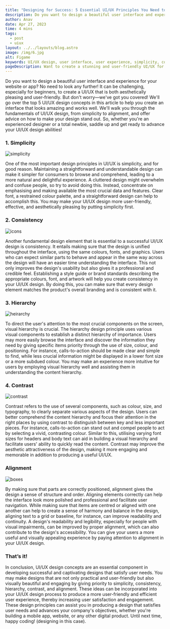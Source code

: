 ```yaml
---
title: "Designing for Success: 5 Essential UI/UX Principles You Need to Know"
description: Do you want to design a beautiful user interface and experience for your website or app? No need to look any further! It can be challenging, especially for beginners....
author: Anav
date: Apr 27, 2023
time: 4 mins
tags:
  - post
  - uiux
layout: ../../layouts/blog.astro
image: /img/6.jpg
alt: Figame
keywords: UI/UX design, user interface, user experience, simplicity, consistency, hierarchy, contrast, alignment, design principles
pageDescription: Want to create a stunning and user-friendly UI/UX for your digital product? Learn the top 5 essential design principles of simplicity, consistency, hierarchy, contrast, and alignment in this article. Improve your design skills and make your UI/UX more engaging and efficient for users. Start building successful designs that meet user needs and advance your business goals. Happy coding!
---
```

Do you want to design a beautiful user interface and experience for your website or app? No need to look any further! It can be challenging, especially for beginners, to create a UI/UX that is both aesthetically pleasing and user-friendly. But don't worry—we've got you covered! We'll go over the top 5 UI/UX design concepts in this article to help you create an interface that looks amazing and works well. We'll walk you through the fundamentals of UI/UX design, from simplicity to alignment, and offer advice on how to make your design stand out. So, whether you're an experienced designer or a total newbie, saddle up and get ready to advance your UI/UX design abilities!

### 1. Simplicity

![simplicity](/img/7.jpg)

One of the most important design principles in UI/UX is simplicity, and for good reason. Maintaining a straightforward and understandable design can make it simpler for consumers to browse and comprehend, leading to a more natural and delightful experience. A cluttered design might overwhelm and confuse people, so try to avoid doing this. Instead, concentrate on emphasising and making available the most crucial data and features. Clear font, a restrained colour palette, and a straightforward design can help to accomplish this. You may make your UI/UX design more user-friendly, effective, and aesthetically pleasing by putting simplicity first.

### 2. Consistency

![icons](/img/8.jpg)

Another fundamental design element that is essential to a successful UI/UX design is consistency. It entails making sure that the design is unified throughout the interface, using the same colours, fonts, and graphics. Users who can expect similar parts to behave and appear in the same way across the design will have an easier time understanding the interface. This not only improves the design's usability but also gives it a professional and credible feel. Establishing a style guide or brand standards describing the appropriate colours, font, and artwork will help you create consistency in your UI/UX design. By doing this, you can make sure that every design element matches the product's overall branding and is consistent with it.

### 3. Hierarchy

![heirarchy](/img/9.jpg)

To direct the user's attention to the most crucial components on the screen, visual hierarchy is crucial. The hierarchy design principle uses various visual components to establish a distinct hierarchy of importance. Users may more easily browse the interface and discover the information they need by giving specific items priority through the use of size, colour, and positioning. For instance, calls-to-action should be made clear and simple to find, while less crucial information might be displayed in a lower font size or a more subdued colour. You may make an experience more intuitive for users by employing visual hierarchy well and assisting them in understanding the content hierarchy.

### 4. Contrast

![contrast](/img/10.jpg)

Contrast refers to the use of several components, such as colour, size, and typography, to clearly separate various aspects of the design. Users can better comprehend the content hierarchy and focus their attention in the right places by using contrast to distinguish between key and less important pieces. For instance, calls-to-action can stand out and compel people to act by selecting a vivid, contrasting colour. Similar to this, utilising varying font sizes for headers and body text can aid in building a visual hierarchy and facilitate users' ability to quickly read the content. Contrast may improve the aesthetic attractiveness of the design, making it more engaging and memorable in addition to producing a useful UI/UX.

### Alignment 

![boxes](/img/11.jpg)

By making sure that parts are correctly positioned, alignment gives the design a sense of structure and order. Aligning elements correctly can help the interface look more polished and professional and facilitate user navigation. While making sure that items are centred or aligned with one another can help to create a sense of harmony and balance in the design, aligning text to a grid or baseline, for instance, can improve readability and continuity. A design's readability and legibility, especially for people with visual impairments, can be improved by proper alignment, which can also contribute to the design's accessibility. You can give your users a more useful and visually appealing experience by paying attention to alignment in your UI/UX design.

### That’s it!

In conclusion, UI/UX design concepts are an essential component in developing successful and captivating designs that satisfy user needs. You may make designs that are not only practical and user-friendly but also visually beautiful and engaging by giving priority to simplicity, consistency, hierarchy, contrast, and alignment. These ideas can be incorporated into your UI/UX design process to produce a more user-friendly and efficient user experience, thereby increasing user satisfaction and engagement. These design principles can assist you in producing a design that satisfies user needs and advances your company's objectives, whether you're building a mobile app, website, or any other digital product. Until next time, happy coding! (designing in this case).
